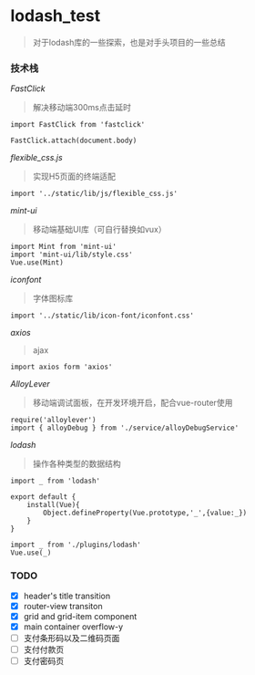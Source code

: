# lodash_test

> 对于lodash库的一些探索，也是对手头项目的一些总结

### 技术栈
*FastClick*
> 解决移动端300ms点击延时

```
import FastClick from 'fastclick'

FastClick.attach(document.body)
```
*flexible_css.js*
>实现H5页面的终端适配

```
import '../static/lib/js/flexible_css.js'
```

*mint-ui*
>移动端基础UI库（可自行替换如vux）

```
import Mint from 'mint-ui'
import 'mint-ui/lib/style.css'
Vue.use(Mint)
```

*iconfont*
>字体图标库

```
import '../static/lib/icon-font/iconfont.css'
```

*axios*
>ajax
```
import axios form 'axios'
```

*AlloyLever*
>移动端调试面板，在开发环境开启，配合vue-router使用
```
require('alloylever')
import { alloyDebug } from './service/alloyDebugService'
```

*lodash*
>操作各种类型的数据结构
```
import _ from 'lodash'

export default {
	install(Vue){
		Object.defineProperty(Vue.prototype,'_',{value:_})
	}
}

import _ from './plugins/lodash'
Vue.use(_)
```

### TODO

- [X] header's title transition
- [X] router-view transiton
- [X] grid and grid-item component
- [X] main container overflow-y
- [ ] 支付条形码以及二维码页面
- [ ] 支付付款页
- [ ] 支付密码页
